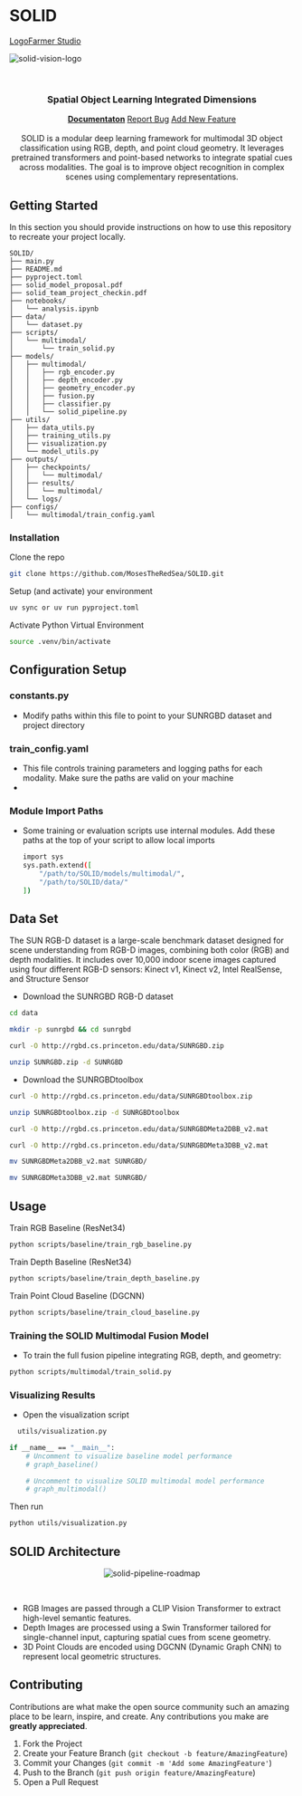 # SOLID 

[LogoFarmer Studio](https://dribbble.com/shots/25590129-S-Eye-Logo-Design)

![solid-vision-logo](https://github.com/MosesTheRedSea/SOLID/blob/main/solid-vision-design.jpg)

<br />
<p align="center">
  <h3 align="center">Spatial Object Learning Integrated Dimensions</h3>
  <p align="center">
    <a href="https://github.com/catiaspsilva/README-template/blob/main/images/docs.txt"><strong>Documentaton</strong></a>
    <a href="https://github.com/catiaspsilva/README-template/issues">Report Bug</a>
    <a href="https://github.com/catiaspsilva/README-template/issues">Add New Feature</a><br><br>
    SOLID is a modular deep learning framework for multimodal 3D object classification using RGB, depth, and point cloud geometry. It leverages pretrained transformers and point-based networks to integrate spatial cues across modalities. The goal is to improve object recognition in complex scenes using complementary representations.
  </p>
</p>


<!-- GETTING STARTED -->
## Getting Started

In this section you should provide instructions on how to use this repository to recreate your project locally.

```
SOLID/
├── main.py
├── README.md
├── pyproject.toml
├── solid_model_proposal.pdf
├── solid_team_project_checkin.pdf
├── notebooks/
│   └── analysis.ipynb
├── data/
│   └── dataset.py
├── scripts/
│   └── multimodal/
│       └── train_solid.py
├── models/
│   ├── multimodal/
│   │   ├── rgb_encoder.py
│   │   ├── depth_encoder.py
│   │   ├── geometry_encoder.py
│   │   ├── fusion.py
│   │   ├── classifier.py
│   │   └── solid_pipeline.py
├── utils/
│   ├── data_utils.py
│   ├── training_utils.py
│   ├── visualization.py
│   └── model_utils.py
├── outputs/
│   ├── checkpoints/
│   │   └── multimodal/
│   ├── results/
│   │   └── multimodal/
│   └── logs/
├── configs/
│   └── multimodal/train_config.yaml
```

### Installation

Clone the repo
   ```bash
   git clone https://github.com/MosesTheRedSea/SOLID.git
   ```
Setup (and activate) your environment
  ```bash
 uv sync or uv run pyproject.toml
  ```
Activate Python Virtual Environment

```bash
source .venv/bin/activate
```

## Configuration Setup

### constants.py
- Modify paths within this file to point to your SUNRGBD dataset and project directory

### train_config.yaml
- This file controls training parameters and logging paths for each modality. Make sure the paths are valid on your machine
- 
### Module Import Paths
- Some training or evaluation scripts use internal modules. Add these paths at the top of your script to allow local imports
  ```bash
  import sys
  sys.path.extend([
      "/path/to/SOLID/models/multimodal/",
      "/path/to/SOLID/data/"
  ])
  ```
<!-- USAGE EXAMPLES -->

## Data Set 
The SUN RGB-D dataset is a large-scale benchmark dataset designed for scene understanding from RGB-D images, combining both color (RGB) and depth modalities. It includes over 10,000 indoor scene images captured using four different RGB-D sensors: Kinect v1, Kinect v2, Intel RealSense, and Structure Sensor

- Download the SUNRGBD RGB-D dataset
  
```bash
cd data

mkdir -p sunrgbd && cd sunrgbd

curl -O http://rgbd.cs.princeton.edu/data/SUNRGBD.zip

unzip SUNRGBD.zip -d SUNRGBD
```

- Download the SUNRGBDtoolbox

```bash
curl -O http://rgbd.cs.princeton.edu/data/SUNRGBDtoolbox.zip

unzip SUNRGBDtoolbox.zip -d SUNRGBDtoolbox

curl -O http://rgbd.cs.princeton.edu/data/SUNRGBDMeta2DBB_v2.mat

curl -O http://rgbd.cs.princeton.edu/data/SUNRGBDMeta3DBB_v2.mat

mv SUNRGBDMeta2DBB_v2.mat SUNRGBD/

mv SUNRGBDMeta3DBB_v2.mat SUNRGBD/
```

## Usage

Train RGB Baseline (ResNet34)

```bash
python scripts/baseline/train_rgb_baseline.py
```

Train Depth Baseline  (ResNet34)

```bash
python scripts/baseline/train_depth_baseline.py
```

Train Point Cloud Baseline (DGCNN)

```bash
python scripts/baseline/train_cloud_baseline.py
```

### Training the SOLID Multimodal Fusion Model
- To train the full fusion pipeline integrating RGB, depth, and geometry:

```bash
python scripts/multimodal/train_solid.py
```

### Visualizing Results

- Open the visualization script

```bash
  utils/visualization.py
```

```bash
if __name__ == "__main__":
    # Uncomment to visualize baseline model performance
    # graph_baseline()

    # Uncomment to visualize SOLID multimodal model performance
    # graph_multimodal()
```

Then run

```bash
python utils/visualization.py
```

<!-- ROADMAP -->
## SOLID Architecture

<p align="center">
  <img src="https://github.com/MosesTheRedSea/SOLID/blob/main/solid-pipeline.jpg" alt="solid-pipeline-roadmap" />
</p><br>

  - RGB Images are passed through a CLIP Vision Transformer to extract high-level semantic features.
  - Depth Images are processed using a Swin Transformer tailored for single-channel input, capturing spatial cues from scene geometry.
  - 3D Point Clouds are encoded using DGCNN (Dynamic Graph CNN) to represent local geometric structures.

<!-- CONTRIBUTING -->
## Contributing

Contributions are what make the open source community such an amazing place to be learn, inspire, and create. Any contributions you make are **greatly appreciated**.

1. Fork the Project
2. Create your Feature Branch (`git checkout -b feature/AmazingFeature`)
3. Commit your Changes (`git commit -m 'Add some AmazingFeature'`)
4. Push to the Branch (`git push origin feature/AmazingFeature`)
5. Open a Pull Request

